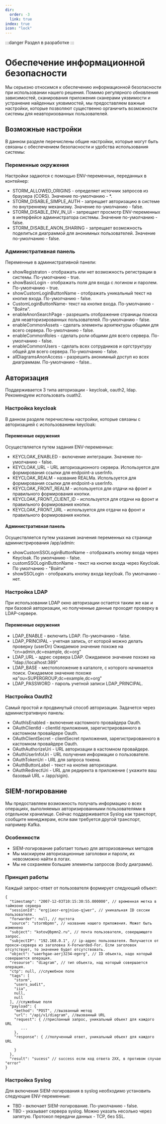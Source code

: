 ```yaml
---
dir:
  order: -3
  link: true
index: true
icon: "lock"
---
```


:::danger
Раздел в разработке
:::

# Обеспечение информационной безопасности
Мы серьезно относимся к обеспечению информационной безопасности при использовании нашего решения. Помимо регулярного обновления зависимостей, сканирования приложения сканерами уязвимости и устранение найденных уязвимостей, мы предоставляем важные настройки, которые позволяют существенно органичить возможности системы для неавторизованных пользователей.

## Возможные настройки
В данном разделе перечислены общие настройки, которые могут быть связаны с обеспечением безопасности и удобства использования системы:

### Переменные окружения
Настройки задаются с помощью ENV-переменных, переданных в контейнер:

- STORM_ALLOWED_ORIGINS - определяет источник запросов из браузера (CORS). Значение по-умолчанию - *.
- STORM_DISABLE_SIMPLE_AUTH - запрещает авторизацию в системе по внутреннему механизму. Значение по-умолчанию - false.
- STORM_DISABLE_ENV_IN_UI - запрещает просмотр ENV-переменных в интерфейсе администратора системы. Значение по-умолчанию - false.
- STORM_DISABLE_ANON_SHARING - запрещает возможность поделиться диаграммой для анонимных пользователей. Значение по-умолчанию - false.



### Административная панель
Переменные в административной панели:
- showRegistraton - отображать или нет возможность регистрации в системы. По-умолчанию - true.
- showBasicLogin - отображать поля для входа с логином и паролем. По-умолчанию - true.
- showCustomLoginButtonName - отображать уникальный текст на кнопке входа. По-умолчанию - false.
- CustomLoginButtonName- текст на кнопке входа. По-умолчанию -"Войти".
- enableAnonSearchPage - разрешить отображение страницы поиска для неавторизированных пользователей. По-умолчанию - false.
- enableCommonAssets - сделать элементы архитектуры общими для всего сервера. По-умолчанию - false.
- enableCommonRoles - сделать роли общими для всего сервера. По-умолчанию - false.
- enableCommonUsers - сделать всех сотрудников и оргструктуру общей для всего сервера. По-умолчанию - false.
- allDiagramsAnonAccess - разрешить анонимный доступ ко всех диаграммам. По-умолчанию - false..



## Авторизация
Поддерживается 3 типа авторизации - keycloak, oauth2, ldap.  Рекомендуем использовать ouath2.

### Настройка keycloak

В данном разделе перечислены настройки, которые связаны с авторизацией с использованием keycloak:
#### Переменные окружения
Осуществляется путем задания ENV-переменных:
- KEYCLOAK_ENABLED - включение интеграции. Значение по-умолчанию - false.
- KEYCLOAK_URL - URL авторизационного сервера. Используется для формирования ссылки для endpoint-а userInfo.
- KEYCLOAK_REALM - название REALMa. Используется для формирования ссылки для endpoint-а userInfo.
- KEYCLOAK_FRONT_REALM - используется для отдачи на фронт и правильного формирования кнопки.
- KEYCLOAK_FRONT_CLIENT_ID - используется для отдачи на фронт и правильного формирования кнопки.
- KEYCLOAK_FRONT_URL - используется для отдачи на фронт и правильного формирования кнопки.

#### Административная панель
Осуществляется путем указания значения переменных на странице администрирования /app/admin:
- showCustomSSOLoginButtonName - отображать кнопку входа через Keycloak. По умолчанию - false.
- customSSOLoginButtonName - текст на кнопке  входа через Keycloak. По умолчанию - "Войти"
- showSSOLogin - отображать кнопку входа keycloak. По умолчанию - нет.

### Настройка LDAP

При использовании LDAP окно авторизации остается таким же как и при базовой авторизации, но полученные данные проходят проверку в LDAP-сервере.
#### Переменные окружения
- LDAP_ENABLE - включить LDAP. По-умолчанию - false.
- LDAP_PRINCIPAL - учетная запись, от которой можно делать проверку (userDn) Ожидаемое значение похоже на "cn=admin,dc=example, dc=org"
- LDAP_URL - адрес сервера LDAP. Ожидаемое значение похоже на "ldap://localhost:389"
- LDAP_BASE - местоположение в каталоге, с которого начинается поиск.  Ожидаемое значение похоже на"ou=SUPERGROUP,dc=example,dc=org"
- LDAP_PASSWORD - пароль учетной записи LDAP_PRINCIPAL.
 

### Настройка Oauth2
Самый простой и продвинутый способ авторизации. Задачется через административную панель:
- OAuthIsEnabled - включение кастомного провайдера Oauth. 
- OAuthClientId - clientId приложения, зарегистрированного в кастомном провайдере Oauth.
- OAuthClientSecret - clientSecret приложения, зарегистрированного в кастомном провайдере Oauth.
- OAuthAuthorizeUri - URL авторизации в кастомном провайдере.
- OAuthUserInfoUri - URL получения информации о пользователе.
- OAuthTokenUri - URL для запроса токена.
- OAuthButtonLabel - текст на кнопке авторизации.
- OAuthRedirectUri - URL для редиректа в приложение ( укажите ваш базовый URL + /app/sigin).


## SIEM-логирование
Мы предоставляем возможность получать информацию о всех операциях, выполняемых авторизированными пользователями в отдельном хранилище. Сейчас поддерживается Syslog как транспорт, сообщите менеджерам, если вам требуется другой транспорт, например Kafka.

### Особенности
- SIEM-логирование работает только для авторизованных методов
- Мы маскируем авторизационные заголовки и пароли, их невозможно найти в логах.
- Мы не сохраняем большие элементы запросов (body диаграмм).

### Принцип работы
Каждый запрос-ответ от пользователя формирует следующий объект:
```
{
  "timestamp": "2007-12-03T10:15:30:55.000000", // временная метка в таймзоне сервера
  "sessionId": "ergjieor-ergjniuo-qjwer", // уникальная ID сессии пользователя. 
  "forwarder": null, // пустота
  "source": "stormbpmn", // название нашего приложения. Может быть изменено
  "subject": "kotov@bpmn2.ru", // почта пользователя, соверщающего запрос.
  "subjectIP": "192.168.0.1", // ip-адрес пользователя. Получается от прокси-сервера из заголовка X-Forwarded-For. Если заголовок отсутствует, то значение будет отсутствовать. 
  "object": "uaerhgae-aerj3234-egerg", // ID объекта, надо который совершается операция.
  "resourse": "diagram", // тип объекта, над который совершается операция.
  "ctp": null, //служебное поле
  "tags": [ 
    "storm",
    "users_audit",
    "iia",
    null,
    null
  ], //служебные поля
  "payload": {
    "method": "POST", //вызванный метод
    "url": "/api/v1/diagram", //вызванный URL
    "request": { //присланный запрос, уникальный объект для каждого URL
       ...
    },
    "response": { //полученный ответ, уникальный объект для каждого URL
      
    }
  },
  "result": "sucess" // success если код ответа 2ХХ, в противом случае "error"
}
```


### Настройка Syslog

Для включения SIEM-логирования в syslog необходимо установить следующие ENV-переменные:
 - TBD - включает SIEM-логирование. По-умолчанию - false.
 - TBD - указывает сервера syslog. Можно указать несолько через запятую. Протокол передачи данных - TCP, без SSL.




